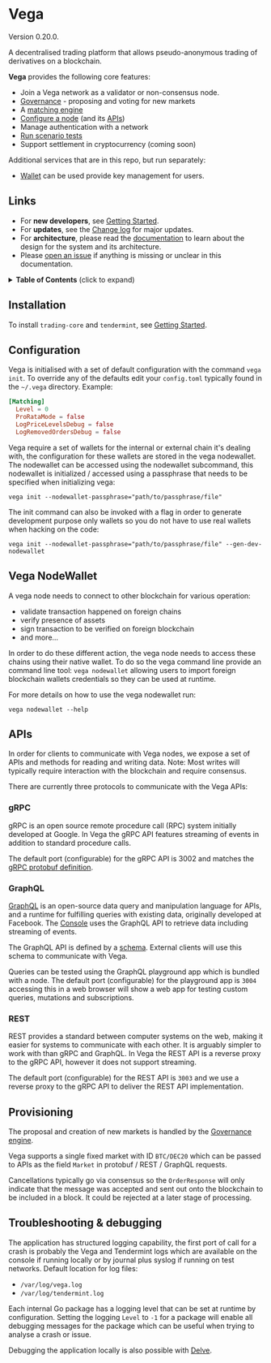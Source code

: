 # Vega

Version 0.20.0.

A decentralised trading platform that allows pseudo-anonymous trading of derivatives on a blockchain.

**Vega** provides the following core features:

- Join a Vega network as a validator or non-consensus node.
- [Governance](./governance/README.md) - proposing and voting for new markets
- A [matching engine](./matching/README.md)
- [Configure a node](#configuration) (and its [APIs](#apis))
- Manage authentication with a network
- [Run scenario tests](./integration/README.md)
- Support settlement in cryptocurrency (coming soon)

Additional services that are in this repo, but run separately:
- [Wallet](./wallet/README.md) can be used provide key management for users.

## Links

- For **new developers**, see [Getting Started](GETTING_STARTED.md).
- For **updates**, see the [Change log](CHANGELOG.md) for major updates.
- For **architecture**, please read the [documentation](docs/index.md) to learn about the design for the system and its architecture.
- Please [open an issue](https://github.com/vegaprotocol/vega/issues/new) if anything is missing or unclear in this documentation.

<details>
  <summary><strong>Table of Contents</strong> (click to expand)</summary>

<!-- toc -->

- [Installation](#installation)
- [Configuration](#configuration)
- [APIs](#apis)
- [Provisioning](#provisioning)
- [Benchmarks](#benchmarks)
- [Troubleshooting & debugging](#troubleshooting--debugging)

<!-- tocstop -->

</details>

## Installation

To install `trading-core` and `tendermint`, see [Getting Started](GETTING_STARTED.md).

## Configuration

Vega is initialised with a set of default configuration with the command `vega init`. To override any of the defaults edit your `config.toml` typically found in the `~/.vega` directory. Example:

```toml
[Matching]
  Level = 0
  ProRataMode = false
  LogPriceLevelsDebug = false
  LogRemovedOrdersDebug = false
```

Vega require a set of wallets for the internal or external chain it's dealing with, the configuration for these wallets are stored in the vega nodewallet.
The nodewallet can be accessed using the nodewallet subcommand, this nodewallet is initialized / accessed using a passphrase that needs to be specified when initializing vega:
```shell
vega init --nodewallet-passphrase="path/to/passphrase/file"
```

The init command can also be invoked with a flag in order to generate development purpose only wallets so you do not have to use real wallets when hacking on the code:
```
vega init --nodewallet-passphrase="path/to/passphrase/file" --gen-dev-nodewallet
```

## Vega NodeWallet

A vega node needs to connect to other blockchain for various operation:
- validate transaction happened on foreign chains
- verify presence of assets
- sign transaction to be verified on foreign blockchain
- and more...

In order to do these different action, the vega node needs to access these chains using their native wallet. To do so the vega command line provide an command line tool:
`vega nodewallet` allowing users to import foreign blockchain wallets credentials so they can be used at runtime.

For more details on how to use the vega nodewallet run:
```
vega nodewallet --help
```

## APIs

In order for clients to communicate with Vega nodes, we expose a set of APIs and methods for reading and writing data. Note: Most writes will typically require interaction with the blockchain and require consensus.

There are currently three protocols to communicate with the Vega APIs:

### gRPC

gRPC is an open source remote procedure call (RPC) system initially developed at Google. In Vega the gRPC API features streaming of events in addition to standard procedure calls.

The default port (configurable) for the gRPC API is 3002 and matches the [gRPC protobuf definition](proto/api/trading.proto).

### GraphQL

[GraphQL](https://graphql.org/) is an open-source data query and manipulation language for APIs, and a runtime for fulfilling queries with existing data, originally developed at Facebook. The [Console](https://github.com/vegaprotocol/console) uses the GraphQL API to retrieve data including streaming of events.

The GraphQL API is defined by a [schema](gateway/graphql/schema.graphql). External clients will use this schema to communicate with Vega.

Queries can be tested using the GraphQL playground app which is bundled with a node. The default port (configurable) for the playground app is `3004` accessing this in a web browser will show a web app for testing custom queries, mutations and subscriptions.

### REST

REST provides a standard between computer systems on the web, making it easier for systems to communicate with each other. It is arguably simpler to work with than gRPC and GraphQL. In Vega the REST API is a reverse proxy to the gRPC API, however it does not support streaming.

The default port (configurable) for the REST API is `3003` and we use a reverse proxy to the gRPC API to deliver the REST API implementation.

## Provisioning

The proposal and creation of new markets is handled by the [Governance engine](./governance/README.md).

Vega supports a single fixed market with ID `BTC/DEC20` which can be passed to APIs as the field `Market` in protobuf / REST / GraphQL requests.


Cancellations typically go via consensus so the `OrderResponse` will only indicate that the message was accepted and sent out onto the blockchain to be included in a block. It could be rejected at a later stage of processing.


## Troubleshooting & debugging

The application has structured logging capability, the first port of call for a crash is probably the Vega and Tendermint logs which are available on the console if running locally or by journal plus syslog if running on test networks. Default location for log files:

* `/var/log/vega.log`
* `/var/log/tendermint.log`

Each internal Go package has a logging level that can be set at runtime by configuration. Setting the logging `Level` to `-1` for a package will enable all debugging messages for the package which can be useful when trying to analyse a crash or issue.

Debugging the application locally is also possible with [Delve](./DEBUG_WITH_DLV.md).
